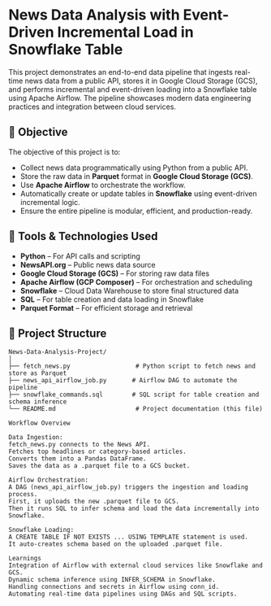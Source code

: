 # News Data Analysis with Event-Driven Incremental Load in Snowflake Table
This project demonstrates an end-to-end data pipeline that ingests real-time news data from a public API, stores it in Google Cloud Storage (GCS), and performs incremental and event-driven loading into a Snowflake table using Apache Airflow. The pipeline showcases modern data engineering practices and integration between cloud services.

## 📌 Objective
The objective of this project is to:
- Collect news data programmatically using Python from a public API.
- Store the raw data in **Parquet** format in **Google Cloud Storage (GCS)**.
- Use **Apache Airflow** to orchestrate the workflow.
- Automatically create or update tables in **Snowflake** using event-driven incremental logic.
- Ensure the entire pipeline is modular, efficient, and production-ready.

## 🧰 Tools & Technologies Used
- **Python** – For API calls and scripting
- **NewsAPI.org** – Public news data source
- **Google Cloud Storage (GCS)** – For storing raw data files
- **Apache Airflow (GCP Composer)** – For orchestration and scheduling
- **Snowflake** – Cloud Data Warehouse to store final structured data
- **SQL** – For table creation and data loading in Snowflake
- **Parquet Format** – For efficient storage and retrieval

## 🧩 Project Structure
```plaintext
News-Data-Analysis-Project/
│
├── fetch_news.py                  # Python script to fetch news and store as Parquet
├── news_api_airflow_job.py       # Airflow DAG to automate the pipeline
├── snowflake_commands.sql        # SQL script for table creation and schema inference
└── README.md                      # Project documentation (this file)

Workflow Overview

Data Ingestion:
fetch_news.py connects to the News API.
Fetches top headlines or category-based articles.
Converts them into a Pandas DataFrame.
Saves the data as a .parquet file to a GCS bucket.

Airflow Orchestration:
A DAG (news_api_airflow_job.py) triggers the ingestion and loading process.
First, it uploads the new .parquet file to GCS.
Then it runs SQL to infer schema and load the data incrementally into Snowflake.

Snowflake Loading:
A CREATE TABLE IF NOT EXISTS ... USING TEMPLATE statement is used.
It auto-creates schema based on the uploaded .parquet file.

Learnings
Integration of Airflow with external cloud services like Snowflake and GCS.
Dynamic schema inference using INFER_SCHEMA in Snowflake.
Handling connections and secrets in Airflow using conn_id.
Automating real-time data pipelines using DAGs and SQL scripts.

